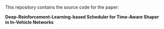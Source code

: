This repository contains the source code for the paper:

**Deep-Reinforcement-Learning-based Scheduler for Time-Aware Shaper in In-Vehicle Networks**  